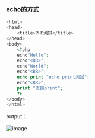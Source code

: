 ### echo的方式
```php
<html>
<head> 
    <title>PHP測試</title>
</head>
<body>
    <?php
    echo"Hello";
    echo"<BR>";
    echo"World";
    echo"<BR>";
    echo print "echo print測試";
    echo"<BR>";
    print "直接print";
    ?>
</body>
</html>
```
output：

![image](https://user-images.githubusercontent.com/55253641/173345415-2639c039-9151-4a29-a6c2-10b31be8a451.png)

